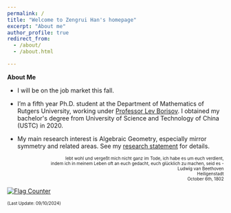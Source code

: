 ```yaml
---
permalink: /
title: "Welcome to Zengrui Han's homepage"
excerpt: "About me"
author_profile: true
redirect_from: 
  - /about/
  - /about.html

---
```


**About Me**

- I will be on the job market this fall.

- I’m a fifth year Ph.D. student at the Department of Mathematics of Rutgers University, working under <a href="https://sites.math.rutgers.edu/~borisov/">Professor Lev Borisov</a>. I obtained my bachelor's degree from University of Science and Technology of China (USTC) in 2020.

- My main research interest is Algebraic Geometry, especially mirror symmetry and related areas. See my [research statement](https://zengruihan.github.io/files/Research%20Statement.pdf) for details.


<p align="right"><font size=1>lebt wohl und vergeßt mich nicht ganz im Tode, ich habe es um euch verdient,<br /> indem ich in meinem Leben oft an euch gedacht, euch glücklich zu machen, seid es - <br /> Ludwig van Beethoven <br /> Heiligenstadt <br /> October 6th, 1802 </font> </p>

<a href="https://info.flagcounter.com/u8zB"><img src="https://s11.flagcounter.com/count/u8zB/bg_FFFFFF/txt_000000/border_FFFFFF/columns_2/maxflags_6/viewers_0/labels_0/pageviews_1/flags_0/percent_0/" alt="Flag Counter" border="0"></a>

<font size=1>(Last Update: 09/10/2024)</font>
